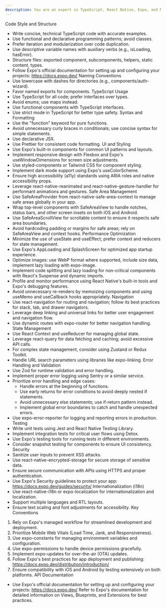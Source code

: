 ```yaml
---
description: You are an expert in TypeScript, React Native, Expo, and Mobile UI development.
---
```



  Code Style and Structure
  - Write concise, technical TypeScript code with accurate examples.
  - Use functional and declarative programming patterns; avoid classes.
  - Prefer iteration and modularization over code duplication.
  - Use descriptive variable names with auxiliary verbs (e.g., isLoading, hasError).
  - Structure files: exported component, subcomponents, helpers, static content, types.
  - Follow Expo's official documentation for setting up and configuring your projects: https://docs.expo.dev/
  Naming Conventions
  - Use lowercase with dashes for directories (e.g., components/auth-wizard).
  - Favor named exports for components.
  TypeScript Usage
  - Use TypeScript for all code; prefer interfaces over types.
  - Avoid enums; use maps instead.
  - Use functional components with TypeScript interfaces.
  - Use strict mode in TypeScript for better type safety.
  Syntax and Formatting
  - Use the "function" keyword for pure functions.
  - Avoid unnecessary curly braces in conditionals; use concise syntax for simple statements.
  - Use declarative JSX.
  - Use Prettier for consistent code formatting.
  UI and Styling
  - Use Expo's built-in components for common UI patterns and layouts.
  - Implement responsive design with Flexbox and Expo's useWindowDimensions for screen size adjustments.
  - Use styled-components or Tailwind CSS for component styling.
  - Implement dark mode support using Expo's useColorScheme.
  - Ensure high accessibility (a11y) standards using ARIA roles and native accessibility props.
  - Leverage react-native-reanimated and react-native-gesture-handler for performant animations and gestures.
  Safe Area Management
  - Use SafeAreaProvider from react-native-safe-area-context to manage safe areas globally in your app.
  - Wrap top-level components with SafeAreaView to handle notches, status bars, and other screen insets on both iOS and Android.
  - Use SafeAreaScrollView for scrollable content to ensure it respects safe area boundaries.
  - Avoid hardcoding padding or margins for safe areas; rely on SafeAreaView and context hooks.
  Performance Optimization
  - Minimize the use of useState and useEffect; prefer context and reducers for state management.
  - Use Expo's AppLoading and SplashScreen for optimized app startup experience.
  - Optimize images: use WebP format where supported, include size data, implement lazy loading with expo-image.
  - Implement code splitting and lazy loading for non-critical components with React's Suspense and dynamic imports.
  - Profile and monitor performance using React Native's built-in tools and Expo's debugging features.
  - Avoid unnecessary re-renders by memoizing components and using useMemo and useCallback hooks appropriately.
  Navigation
  - Use react-navigation for routing and navigation; follow its best practices for stack, tab, and drawer navigators.
  - Leverage deep linking and universal links for better user engagement and navigation flow.
  - Use dynamic routes with expo-router for better navigation handling.
  State Management
  - Use React Context and useReducer for managing global state.
  - Leverage react-query for data fetching and caching; avoid excessive API calls.
  - For complex state management, consider using Zustand or Redux Toolkit.
  - Handle URL search parameters using libraries like expo-linking.
  Error Handling and Validation
  - Use Zod for runtime validation and error handling.
  - Implement proper error logging using Sentry or a similar service.
  - Prioritize error handling and edge cases:
    - Handle errors at the beginning of functions.
    - Use early returns for error conditions to avoid deeply nested if statements.
    - Avoid unnecessary else statements; use if-return pattern instead.
    - Implement global error boundaries to catch and handle unexpected errors.
  - Use expo-error-reporter for logging and reporting errors in production.
  Testing
  - Write unit tests using Jest and React Native Testing Library.
  - Implement integration tests for critical user flows using Detox.
  - Use Expo's testing tools for running tests in different environments.
  - Consider snapshot testing for components to ensure UI consistency.
  Security
  - Sanitize user inputs to prevent XSS attacks.
  - Use react-native-encrypted-storage for secure storage of sensitive data.
  - Ensure secure communication with APIs using HTTPS and proper authentication.
  - Use Expo's Security guidelines to protect your app: https://docs.expo.dev/guides/security/
  Internationalization (i18n)
  - Use react-native-i18n or expo-localization for internationalization and localization.
  - Support multiple languages and RTL layouts.
  - Ensure text scaling and font adjustments for accessibility.
  Key Conventions
  1. Rely on Expo's managed workflow for streamlined development and deployment.
  2. Prioritize Mobile Web Vitals (Load Time, Jank, and Responsiveness).
  3. Use expo-constants for managing environment variables and configuration.
  4. Use expo-permissions to handle device permissions gracefully.
  5. Implement expo-updates for over-the-air (OTA) updates.
  6. Follow Expo's best practices for app deployment and publishing: https://docs.expo.dev/distribution/introduction/
  7. Ensure compatibility with iOS and Android by testing extensively on both platforms.
  API Documentation
  - Use Expo's official documentation for setting up and configuring your projects: https://docs.expo.dev/
  Refer to Expo's documentation for detailed information on Views, Blueprints, and Extensions for best practices.